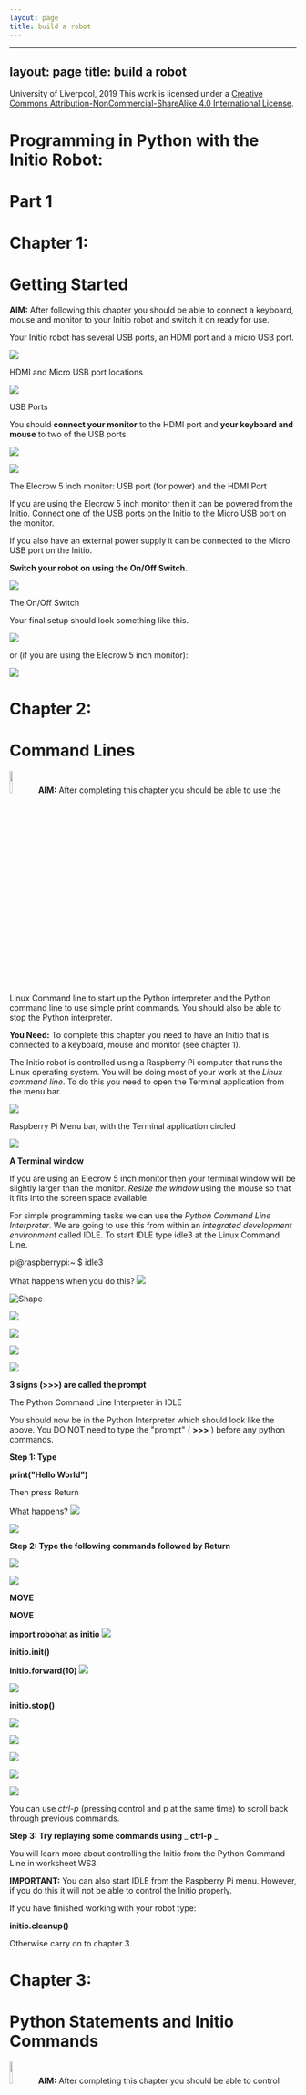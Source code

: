 ```yaml
---
layout: page
title: build a robot
---
```


---
layout: page
title: build a robot
---

University of Liverpool, 2019 This work is licensed under a [Creative Commons Attribution-NonCommercial-ShareAlike 4.0 International License](https://creativecommons.org/licenses/by-nc-sa/4.0/).

# **Programming in Python with the Initio Robot:**

#

# **Part 1**

# **Chapter 1:**

#

# **Getting Started**

**AIM:** After following this chapter you should be able to connect a keyboard, mouse and monitor to your Initio robot and switch it on ready for use.

Your Initio robot has several USB ports, an HDMI port and a micro USB port.

![](https://raw.githubusercontent.com/rosmo-robot/rosmo-robot.github.io/master/assets/img/Part1-Initio/Part1-Initio_html_6a403d7e31911d56.png)

HDMI and Micro USB port locations

![](https://raw.githubusercontent.com/rosmo-robot/rosmo-robot.github.io/master/assets/img/Part1-Initio/Part1-Initio_html_e55fb6c65abe11d9.png)

USB Ports

You should **connect your monitor** to the HDMI port and **your keyboard and mouse** to two of the USB ports.

![](https://raw.githubusercontent.com/rosmo-robot/rosmo-robot.github.io/master/assets/img/Part1-Initio/Part1-Initio_html_f33d1b3bc266a9bc.jpg) 

![](https://raw.githubusercontent.com/rosmo-robot/rosmo-robot.github.io/master/assets/img/Part1-Initio/Part1-Initio_html_e4a913df93fdc9d3.jpg)

The Elecrow 5 inch monitor: USB port (for power) and the HDMI Port

If you are using the Elecrow 5 inch monitor then it can be powered from the Initio. Connect one of the USB ports on the Initio to the Micro USB port on the monitor.

If you also have an external power supply it can be connected to the Micro USB port on the Initio.

**Switch your robot on using the On/Off Switch.**

![](https://raw.githubusercontent.com/rosmo-robot/rosmo-robot.github.io/master/assets/img/Part1-Initio/Part1-Initio_html_dd19a0bb66d13ceb.png)

The On/Off Switch

Your final setup should look something like this.

![](https://raw.githubusercontent.com/rosmo-robot/rosmo-robot.github.io/master/assets/img/Part1-Initio/Part1-Initio_html_c3e6a75cb39013f8.jpg)

or (if you are using the Elecrow 5 inch monitor):

![](https://raw.githubusercontent.com/rosmo-robot/rosmo-robot.github.io/master/assets/img/Part1-Initio/Part1-Initio_html_344013f6fb247f8a.jpg)

# **Chapter 2:**

# **Command Lines**




<img src="https://raw.githubusercontent.com/rosmo-robot/rosmo-robot.github.io/master/assets/img/Part1-Initio/Part1-Initio_html_4e02a96789721166.png"  width="10%" >**AIM:** After completing this chapter you should be able to use the Linux Command line to start up the Python interpreter and the Python command line to use simple print commands. You should also be able to stop the Python interpreter.

**You Need:** To complete this chapter you need to have an Initio that is connected to a keyboard, mouse and monitor (see chapter 1).

The Initio robot is controlled using a Raspberry Pi computer that runs the Linux operating system. You will be doing most of your work at the _Linux command line_. To do this you need to open the Terminal application from the menu bar.

![](https://raw.githubusercontent.com/rosmo-robot/rosmo-robot.github.io/master/assets/img/Part1-Initio/Part1-Initio_html_adb802fbd8d99d26.png)

Raspberry Pi Menu bar, with the Terminal application circled

![](https://raw.githubusercontent.com/rosmo-robot/rosmo-robot.github.io/master/assets/img/Part1-Initio/Part1-Initio_html_2ac4c0e1c8bfbd6e.png)

**A Terminal window**

If you are using an Elecrow 5 inch monitor then your terminal window will be slightly larger than the monitor. _Resize the window_ using the mouse so that it fits into the screen space available.

For simple programming tasks we can use the _Python Command Line Interpreter_. We are going to use this from within an _integrated development environment_ called IDLE. To start IDLE type idle3 at the Linux Command Line.

pi@raspberrypi:~ $ idle3

What happens when you do this? ![](https://raw.githubusercontent.com/rosmo-robot/rosmo-robot.github.io/master/assets/img/Part1-Initio/Part1-Initio_html_8a8c6dfac4a8dbe0.png)

![Shape](https://raw.githubusercontent.com/rosmo-robot/rosmo-robot.github.io/master/assets/img/Part1-Initio/Part1-Initio_html_7114a32ca6f37588.gif)

![](https://raw.githubusercontent.com/rosmo-robot/rosmo-robot.github.io/master/assets/img/Part1-Initio/Part1-Initio_html_7114a32ca6f37588.gif)

![](https://raw.githubusercontent.com/rosmo-robot/rosmo-robot.github.io/master/assets/img/Part1-Initio/Part1-Initio_html_2f62231a5921dd84.png)

![](https://raw.githubusercontent.com/rosmo-robot/rosmo-robot.github.io/master/assets/img/Part1-Initio/Part1-Initio_html_302098f4765cbbf7.gif)

![](https://raw.githubusercontent.com/rosmo-robot/rosmo-robot.github.io/master/assets/img/Part1-Initio/Part1-Initio_html_783a0ea39ea6b2b5.gif)

**3 signs (****\>\>\>****) are called the prompt**

The Python Command Line Interpreter in IDLE

You should now be in the Python Interpreter which should look like the above. You DO NOT need to type the "prompt" ( **\>\>\>** ) before any python commands.

**Step 1: Type**

**print("Hello World")**

Then press Return

What happens? 
![](https://raw.githubusercontent.com/rosmo-robot/rosmo-robot.github.io/master/assets/img/Part1-Initio/Part1-Initio_html_8a8c6dfac4a8dbe0.png)

![](https://raw.githubusercontent.com/rosmo-robot/rosmo-robot.github.io/master/assets/img/Part1-Initio/Part1-Initio_html_7114a32ca6f37588.gif)

**Step 2: Type the following commands followed by Return**

![](https://raw.githubusercontent.com/rosmo-robot/rosmo-robot.github.io/master/assets/img/Part1-Initio/Part1-Initio_html_77d8855d0af00a7c.gif) 

![](https://raw.githubusercontent.com/rosmo-robot/rosmo-robot.github.io/master/assets/img/Part1-Initio/Part1-Initio_html_77d8855d0af00a7c.gif)

**MOVE**

**MOVE**

**import robohat as initio**
![](https://raw.githubusercontent.com/rosmo-robot/rosmo-robot.github.io/master/assets/img/Part1-Initio/Part1-Initio_html_76f099e986ed7a4a.png)

**initio.init()**

**initio.forward(10)**
![](https://raw.githubusercontent.com/rosmo-robot/rosmo-robot.github.io/master/assets/img/Part1-Initio/Part1-Initio_html_e55fb6c65abe11d9.png) 

![](https://raw.githubusercontent.com/rosmo-robot/rosmo-robot.github.io/master/assets/img/Part1-Initio/Part1-Initio_html_e55fb6c65abe11d9.png)

**initio.stop()**

![](https://raw.githubusercontent.com/rosmo-robot/rosmo-robot.github.io/master/assets/img/Part1-Initio/Part1-Initio_html_a4e63a31a8626ccb.gif)

![](https://raw.githubusercontent.com/rosmo-robot/rosmo-robot.github.io/master/assets/img/Part1-Initio/Part1-Initio_html_d150c0cf5b07359e.png)

![](https://raw.githubusercontent.com/rosmo-robot/rosmo-robot.github.io/master/assets/img/Part1-Initio/Part1-Initio_html_7114a32ca6f37588.gif)

![](https://raw.githubusercontent.com/rosmo-robot/rosmo-robot.github.io/master/assets/img/Part1-Initio/Part1-Initio_html_7114a32ca6f37588.gif)

![](https://raw.githubusercontent.com/rosmo-robot/rosmo-robot.github.io/master/assets/img/Part1-Initio/Part1-Initio_html_7114a32ca6f37588.gif)

You can use _ctrl-p_ (pressing control and p at the same time) to scroll back through previous commands.

**Step 3: Try replaying some commands using** _ **ctrl-p** _

You will learn more about controlling the Initio from the Python Command Line in worksheet WS3.

**IMPORTANT:** You can also start IDLE from the Raspberry Pi menu. However, if you do this it will not be able to control the Initio properly.

If you have finished working with your robot type:

**initio.cleanup()**

Otherwise carry on to chapter 3.

# **Chapter 3:**

# **Python Statements and Initio Commands**

<img src="https://raw.githubusercontent.com/rosmo-robot/rosmo-robot.github.io/master/assets/img/Part1-Initio/Part1-Initio_html_4e02a96789721166.png"  width="10%" >**AIM:** After completing this chapter you should be able to control your Initio robot using simple statements issued at the Python Command Line and be able to explain what a statement in a programming language is.

**You Need:** To complete this chapter you need to have an Initio that is connected to a keyboard, mouse and monitor (chapter 1) and to understand how to start and stop IDLE from the Linux Command Line (chapter 2).

**Set up your robot and start IDLE.**

**Remember: You can scroll back through commands in IDLE by typing** _ **ctrl-p** _

In order to control your robot you need to _initialise it properly._ To initialise your robot type the following at the Python Command Line

\>\> import robohat as initio

\>\> initio.init()

Now you can use simple commands to control your robot. Try typing the following:

\>\> initio.forward(20)

\>\> initio.stop()

![](https://raw.githubusercontent.com/rosmo-robot/rosmo-robot.github.io/master/assets/img/Part1-Initio/Part1-Initio_html_8a8c6dfac4a8dbe0.png)

**Question 1:** What happens?

![](https://raw.githubusercontent.com/rosmo-robot/rosmo-robot.github.io/master/assets/img/Part1-Initio/Part1-Initio_html_7114a32ca6f37588.gif)

Each of these commandsinitio.init(), initio.forward(20), initio.stop() is a _python statement._Statements are the basic commands that are used to build up programs. You have several commands available to you for operating the Initio robot.

These commands are described in the box on the next page. Not that parts in _italics_ are inputs to the commands which you have to select. So for **initio.spinLeft(**_speed_**)** you have to replace _speed_ with a number between 0 and 100.

**initio.stop()**

**initio.forward(**_speed_**)** where _speed_ is a number and 0 \<= _speed_ \<= 100

**initio.reverse(**_speed_**)** where _speed_ is a number and 0 \<= _speed_ \<= 100

**initio.spinLeft(**_speed_**)** where _speed_ is a number and 0 \<= _speed_ \<= 100

**initio.spinRight(**_speed_**)** where _speed_ is a number and 0 \<= _speed_ \<= 100

**initio.turnForward(**_leftSpeed, rightSpeed_**)** where _leftSpeed_ and _rightSpeed_ are numbers and 0 \<= _leftSpeed, rightSpeed_ \<= 100

**initio.turnReverse(**_leftSpeed, rightSpeed_**)** where _leftSpeed_ and _rightSpeed_ are numbers and 0 \<= _leftSpeed, rightSpeed_ \<= 100

**initio.setServo(**_servo, angle_**):** where _servo_ is either 0 or 1 and -90 \<= _angle_ \<= 90

Try typing the following:

\>\> initio.setServo(0, 20)

![](https://raw.githubusercontent.com/rosmo-robot/rosmo-robot.github.io/master/assets/img/Part1-Initio/Part1-Initio_html_8a8c6dfac4a8dbe0.png)

**Question 2:** What happens?

![](https://raw.githubusercontent.com/rosmo-robot/rosmo-robot.github.io/master/assets/img/Part1-Initio/Part1-Initio_html_7114a32ca6f37588.gif) 

![](https://raw.githubusercontent.com/rosmo-robot/rosmo-robot.github.io/master/assets/img/Part1-Initio/Part1-Initio_html_7114a32ca6f37588.gif)

initio.setServo controls two _servo motors_ that move the sensor at the front of the robot (you will learn about the sensor in worksheet 4)_._ It takes two inputs: the number for the servo (0 is for _tilt_ which moves the sensor up and down. 1 is for _pan_ which moves the sensor from side to side), followed by the angle in degrees you want to move it to (where 0 means it is pointing forwards dead centre). So the command you just typed gets the servo to pan 45 degrees from the centre point.

Try typing the following:

\>\> initio.setServo(1, -45)

![](https://raw.githubusercontent.com/rosmo-robot/rosmo-robot.github.io/master/assets/img/Part1-Initio/Part1-Initio_html_8a8c6dfac4a8dbe0.png)

**Question 3:** What happens?
![](https://raw.githubusercontent.com/rosmo-robot/rosmo-robot.github.io/master/assets/img/Part1-Initio/Part1-Initio_html_7114a32ca6f37588.gif)

![](https://raw.githubusercontent.com/rosmo-robot/rosmo-robot.github.io/master/assets/img/Part1-Initio/Part1-Initio_html_7114a32ca6f37588.gif)

**Question 4:** Try four commands from the table. What do they do?

**Command Result**
![](https://raw.githubusercontent.com/rosmo-robot/rosmo-robot.github.io/master/assets/img/Part1-Initio/Part1-Initio_html_eb1d4a678e8f876a.gif) 
![](https://raw.githubusercontent.com/rosmo-robot/rosmo-robot.github.io/master/assets/img/Part1-Initio/Part1-Initio_html_15e6748fc8b2a4cf.gif) 
![](https://raw.githubusercontent.com/rosmo-robot/rosmo-robot.github.io/master/assets/img/Part1-Initio/Part1-Initio_html_eb1d4a678e8f876a.gif) 
![](https://raw.githubusercontent.com/rosmo-robot/rosmo-robot.github.io/master/assets/img/Part1-Initio/Part1-Initio_html_15e6748fc8b2a4cf.gif)

![](https://raw.githubusercontent.com/rosmo-robot/rosmo-robot.github.io/master/assets/img/Part1-Initio/Part1-Initio_html_eb1d4a678e8f876a.gif) 
![](https://raw.githubusercontent.com/rosmo-robot/rosmo-robot.github.io/master/assets/img/Part1-Initio/Part1-Initio_html_15e6748fc8b2a4cf.gif) 
![](https://raw.githubusercontent.com/rosmo-robot/rosmo-robot.github.io/master/assets/img/Part1-Initio/Part1-Initio_html_eb1d4a678e8f876a.gif) 
![](https://raw.githubusercontent.com/rosmo-robot/rosmo-robot.github.io/master/assets/img/Part1-Initio/Part1-Initio_html_15e6748fc8b2a4cf.gif)

# **Chapter 4:**

# **Sensors**

<img src="https://raw.githubusercontent.com/rosmo-robot/rosmo-robot.github.io/master/assets/img/Part1-Initio/Part1-Initio_html_4e02a96789721166.png"  width="10%" >**AIM:** After completing this chapter you should be able to describe the sensors on the Initio robot and use Python to get information from them.

**You Need:** To complete this chapter you need to have an Initio that is connected to a keyboard, mouse and monitor (chapter 1) and to understand how to start IDLE from the Linux Command Line (chapter 2) and how to control the pan/tilt servos (chapter 3).

The Initio robot has two different kinds of sensors:

1. **Ultrasonic:** It has an ultrasonic sensor which uses sound and echoes to measure distances.

1. **Infrared:** It has several infrared sensors that measure how much infrared light is reflected. These can be used both to measure distances (like with the ultrasonic sensor) and to measure colour – for instance a black surface reflects less infra-red light than a white surface.

You can use Python to get values from the sensors.

**The Ultrasonic Sensor**
![](https://raw.githubusercontent.com/rosmo-robot/rosmo-robot.github.io/master/assets/img/Part1-Initio/Part1-Initio_html_da6287a1e951bd9d.png)

The Ultrasonic Sensor

Locate the ultrasonic sensor on your Initio robot.

There is one command you can use to get information from the ultrasonic sensor. This is:

\>\>\> initio.getDistance()

initio.getDistance(); returns the distance in cm to the nearest reflecting object. A value of zero means it does not detect an object

Type initio.getDistance()

![](https://raw.githubusercontent.com/rosmo-robot/rosmo-robot.github.io/master/assets/img/Part1-Initio/Part1-Initio_html_8a8c6dfac4a8dbe0.png)

**Question 1:** What value do you get?

![](https://raw.githubusercontent.com/rosmo-robot/rosmo-robot.github.io/master/assets/img/Part1-Initio/Part1-Initio_html_864afe9b13ccde87.gif)

**Question 2:** Try pointing the sensor at the ceiling or a far wall and getting the distance.
![](https://raw.githubusercontent.com/rosmo-robot/rosmo-robot.github.io/master/assets/img/Part1-Initio/Part1-Initio_html_8a8c6dfac4a8dbe0.png)

What value do you get?
![](https://raw.githubusercontent.com/rosmo-robot/rosmo-robot.github.io/master/assets/img/Part1-Initio/Part1-Initio_html_864afe9b13ccde87.gif)

**Question 3:** Now try putting an object close to the sensor.

![](https://raw.githubusercontent.com/rosmo-robot/rosmo-robot.github.io/master/assets/img/Part1-Initio/Part1-Initio_html_8a8c6dfac4a8dbe0.png)

What value do you get?

![](https://raw.githubusercontent.com/rosmo-robot/rosmo-robot.github.io/master/assets/img/Part1-Initio/Part1-Initio_html_864afe9b13ccde87.gif)

The ultrasonic sensor is the sensor you can move using the initio.setServo command discussed in WS3.

Place an object in front of the robot but a little to one side of the ultrasonic sensor. Use initio.setServo to move the sensor and see what difference it makes to the result from initio.getDistance()

**Question 4:** What command(s) did you type to move the sensor in order to detect the object? 
![](https://raw.githubusercontent.com/rosmo-robot/rosmo-robot.github.io/master/assets/img/Part1-Initio/Part1-Initio_html_8a8c6dfac4a8dbe0.png)

![](https://raw.githubusercontent.com/rosmo-robot/rosmo-robot.github.io/master/assets/img/Part1-Initio/Part1-Initio_html_864afe9b13ccde87.gif)

**Infrared Sensors**

The Initio's infrared sensors are organised into two groups: sensors for detecting obstacles and sensors for detecting lines.

There are two sensors for detecting obstacles:

![](https://raw.githubusercontent.com/rosmo-robot/rosmo-robot.github.io/master/assets/img/Part1-Initio/Part1-Initio_html_fcb3f0a4bb5c53.jpg)

The Obstacle Sensors

There are three commands for getting information from the obstacle sensors:

\>\>\> initio.irLeft()

returns **True** if the Left IR Obstacle sensor detects an obstacle and **False** otherwise

\>\>\> initio.irRight()

returns **True** if the Right IR Obstacle sensor detects an obstacle and **False** otherwise

\>\>\> initio.irAll()

returns **True** if either of the Obstacle sensors detect an obstacle and **False** otherwise

**Question 5:** Use a ruler and the obstacle sensor commands to work out how far away something needs to be to count as an obstacle.

![](https://raw.githubusercontent.com/rosmo-robot/rosmo-robot.github.io/master/assets/img/Part1-Initio/Part1-Initio_html_6edf01497c71d2ad.gif)Answer:

**Question 6:** Is this answer the same both obstacle sensors? YES/NO

The Initio's other infrared sensors are used to detect how dark the colour of the surface the robot stands on is. These are referred to as "line sensors" since their primary use is for detecting black lines on white surfaces.

There are two line sensors and you will need to turn your Initio over in order to see them.
![](https://raw.githubusercontent.com/rosmo-robot/rosmo-robot.github.io/master/assets/img/Part1-Initio/Part1-Initio_html_dbfde23b60fe445.png)

The Line Sensors

There are two command for getting information from the line sensors:

\>\>\> initio.irLeftLine()

returns state of Left IR Line sensor

\>\>\> initio.irRightLine()

returns state of Right IR Line sensor

**Question 7:** Get a piece of white paper with a black line drawn on it. What do the python commands return if the Pi2Go is over the black line? 
![](https://raw.githubusercontent.com/rosmo-robot/rosmo-robot.github.io/master/assets/img/Part1-Initio/Part1-Initio_html_7472a28e29da5d7f.png)

![](https://raw.githubusercontent.com/rosmo-robot/rosmo-robot.github.io/master/assets/img/Part1-Initio/Part1-Initio_html_864afe9b13ccde87.gif)

**Question 8:** What do they return if the Pi2Go is over the white parts of the paper

![](https://raw.githubusercontent.com/rosmo-robot/rosmo-robot.github.io/master/assets/img/Part1-Initio/Part1-Initio_html_7472a28e29da5d7f.png)
![](https://raw.githubusercontent.com/rosmo-robot/rosmo-robot.github.io/master/assets/img/Part1-Initio/Part1-Initio_html_864afe9b13ccde87.gif)

**Remember:** When you have finished working with the robot, type initio.cleanup()at the command line, quit IDLE, then select Shutdown from the Raspberry Pi menu item. Once the robot has shut down, switch it off.

# **Chapter 5:**

# **Exercises with Sensors**

**Aim:** This chapter 5 provides additional activities for investigating the Initio robot sensors. It assumes familiarity with the material in chapters 1-4.

**Exercise 1:** Because the ultrasonic sensor uses echoes to detect distances it can be affected by the angle at which its sound wave hits an object.
![](https://raw.githubusercontent.com/rosmo-robot/rosmo-robot.github.io/master/assets/img/Part1-Initio/Part1-Initio_html_1190530dd4769d0.png)

Ultrasonic Sensor with Obstacle Directly in Front of It

When the sound from the ultrasonic sensor hits an obstacle squarely then the echo bounces straight back to the sensor.

![](https://raw.githubusercontent.com/rosmo-robot/rosmo-robot.github.io/master/assets/img/Part1-Initio/Part1-Initio_html_8a3613325cce14b4.png)

Ultrasonic Sensor with an Obstacle at an Angle to it.

When the sound from the ultrasonic sensor hits an obstacle at an angle then the echo can bounce away from it.

**Experiment Aim:** The aim of this experiment is to discover the angle at which your Initio robot's ultrasonic sensor can not detect an object.

**Method:** To perform the experiment place the robot directly facing a flat surface such as a wall. The pan/tilt servos should be set so the ultrasonic sensor is panned to 0 degrees (that is it is facing forward).

Take a distance reading from the ultrasonic sensor for each angle from 0 to 90 and check the accuracy of the distance. You may well need a tape measure as the angle increases.

**Results:** Record your results and state at what angle the sensor could no longer detect the obstacle.

**Exercise 2:** The same effect can be observed with the infrared sensors but will be harder to detect. Firstly, you can not rotate the sensors you will need to rotate either the robot or the obstacle. Secondly the sensors just return True or False depending upon how close the object is so you will have to make sure your flat surface is always close enough to the robot that it should return True.

Devise and run an experiment to find out at what angle the infrared sensors stop being accurate.

# **Chapter 6:**

# **Programs in Files**

**AIM:** After completing this chapter you should be able to write a Python program using IDLE's program editor and execute it in IDLE.

**You Need:** To complete this chapter you need to have an Initio that is connected to a keyboard, mouse and monitor (chapter 1) and to understand how to start and stop IDLE from the Linux Command Line (chapter 2).

You can control your Initio by writing commands at the Python command line. However, for longer programs, or programs you wish to run several times this can become tedious. To get around this you can write a Python program in a file.

We are going to consider the following Python program

import robohat as initio

initio.init()

initio.forward(10)

initio.setServo(0, -45)

initio.stop()

To write this program we are going to use the editor that comes with IDLE.

Select **File \> New File** in IDLE.

Type the program above into this file (make sure you spell everything correctly). You can save the file using the **File** menu. We suggest you create a folder for your Python programs.

You can execute your program by selecting **Run \> Run Module**

**Question 1:** Try this now. What happens?

![](https://raw.githubusercontent.com/rosmo-robot/rosmo-robot.github.io/master/assets/img/Part1-Initio/Part1-Initio_html_171a981b58617c74.gif)

If you are lucky this will have run smoothly. If not, you will have received an error message and will need to check your program for spelling errors.

**Exercise 1:** Modify your program so that it pans the ultrasonic sensor to 45 degrees first and then moves it back to 0 after the Initio has stopped.

# **Chapter 7:**

# **The Time Module**

**AIM:** After completing this chapter you should be able to use commands from Python's Time module to delay execution of commands on the Initio. You should also be able to explain how to import a module into Python.

**You Need:** To complete this chapter you need to have an Initio that is connected to a keyboard, mouse and monitor (chapter 1), to understand how to start and stop IDLE from the Linux Command Line (chapter 2), and to be able to use files to store Programs (chapter 6). You also need to know the commands to operate the Initio motors (chapter 3).

When we program, we don't always want to write everything the program should do from scratch. When someone has already solved a problem, for instance, delaying the execution of a command, then we would like to be able to use their solution. This is done by importing _modules_ (in some languages called libraries) of pre-programmed commands into our program.

You are already using a module in your programs. The statement import robohat as initio; at the start of all your programs is importing the robohat module which contains the commands for operating your Initio robot and renaming this module initio.

In this chapter we will use the time module to delay the execution of some of those commands.

Create a file containing the following program and execute it:

import robohat as initio, time

initio.init()

initio.forward(10)

initio.sleep(10)

initio.stop()

**Question 1:** What happens?
![](https://raw.githubusercontent.com/rosmo-robot/rosmo-robot.github.io/master/assets/img/Part1-Initio/Part1-Initio_html_19e583425b917010.gif)

![](https://raw.githubusercontent.com/rosmo-robot/rosmo-robot.github.io/master/assets/img/Part1-Initio/Part1-Initio_html_19e583425b917010.gif)

**The Sleep Command:** The command time.sleep(_seconds_); makes the program pause for the number of seconds before executing the next command.

**Exercise 1:** Adapt the program to make the robot move forward for 20 seconds before stopping.

**Question 2:** What did you change?

![](https://raw.githubusercontent.com/rosmo-robot/rosmo-robot.github.io/master/assets/img/Part1-Initio/Part1-Initio_html_19e583425b917010.gif)

![](https://raw.githubusercontent.com/rosmo-robot/rosmo-robot.github.io/master/assets/img/Part1-Initio/Part1-Initio_html_19e583425b917010.gif)

![](https://raw.githubusercontent.com/rosmo-robot/rosmo-robot.github.io/master/assets/img/Part1-Initio/Part1-Initio_html_19e583425b917010.gif)

**Exercise 2:** Write a program to make the robot wait for 30 seconds (giving you time to unplug the monitor and keyboard), move forward for 10 seconds, turn for 10 seconds and then stop.

Write your program below:

**Remember:** When you have finished working with the robot, type initio.cleanup()at the command line, quit IDLE, then select Shutdown from the Raspberry Pi menu item. Once the robot has shut down, switch it off.

# **Chapter 8:**

# **Simple Programs**

**AIM:** This chapter provides additional simple programs for you to write for your Initio. It assumes familiarity with chapters 1-7.

**Exercise 1** : Write a program that will spin the robot for 2 seconds, then take a distance sensor reading and print it to the screen and stop. To print the value of the sensor use: print(initio.getDistance())

**Exercise 2** : Write a program which will make the robot tilt its ultrasonic sensor upwards for 5 seconds, then down for 5 seconds and then return it to the centre.

**Exercise 3** : Write a program so that your robot drives around in a circle taking readings from its two infrared distance sensors roughly every quarter circle. Some experimentation will be needed to work out how long a quarter turn takes for your robot.

**Exercise 4:** Write a program where the robot moves forward changing speed every 10 seconds for a total of 30 seconds.

**Exercise 5** : Write a program so that the robot _nods its head_ (tilts its ultrasonic sensor up and then down like in exercise 2). Then it moves forward for 10 seconds and nods its head again. Then it spins on the spot for 10 seconds then nods its head again. Then it reverses for 10 seconds and nods its head a final time.

**Exercise 6** : Create a short obstacle course for your robot. For instance, a gap between two books it must move through, then a turn to move between two rows of books.

Write a program that will move your robot from the start position to the end position in your obstacle course. To do this you will need to experiment to find out how long it needs to move forward in each stage and how long it needs to turn for in each stage.

# **Chapter 9:**

# **If**

**AIM:** After completing this chapter you should be able to use if statements in Python to create more complex programs.

**You Need:** To complete this chapter you need to have an Initio that is connected to a keyboard, mouse and monitor (chapter 1), to understand how to start and stop IDLE from the Linux Command Line (chapter 2), and to be able to use files to store Programs (chapter 6). You also need to know the commands to operate the Initio motors and sensors (chapters 3 & 4), and the time.sleep command (chapter 7).

We want programs to be more flexible than simply following a series of instructions. We want them to do different things in different circumstances. For instance, we might want our Initio rover to move backwards if there is an obstacle in front of it and forwards otherwise.

The following program will do this:

import robohat as initio, time

initio.init()

if (initio.getDistance() \< 50):

print(initio.getDistance())

initio.reverse(10)

else:

initio.forward(10)

time.sleep(10)

initio.stop()

There are a few things to note here. Python uses spaces to tell when something is part of a block of code inside an if statement. This feature is unique to Python and is not used in many other programming languages. So in the program above Python knows that it should print out the value from the ultrasonic sensor and then executeinitio.reverse(10) if there is an obstacle closer than 50 cm because both statements follow after theif and are _indented_ - there is a space in front of the statement.

Similarly it knows that initio.reverse(10)should be executed if there is no obstacle because it follows after the else and is indented.

Note also that we have colons after the if and the else.

**Question 1:** Create a file containing this program and execute it. What happens?

![](https://raw.githubusercontent.com/rosmo-robot/rosmo-robot.github.io/master/assets/img/Part1-Initio/Part1-Initio_html_19e583425b917010.gif)

**Exercise 1:** Describe how you would test your program to make sure it was working correctly both when there was an obstacle and when there wasn't.
![](https://raw.githubusercontent.com/rosmo-robot/rosmo-robot.github.io/master/assets/img/Part1-Initio/Part1-Initio_html_19e583425b917010.gif)

![](https://raw.githubusercontent.com/rosmo-robot/rosmo-robot.github.io/master/assets/img/Part1-Initio/Part1-Initio_html_19e583425b917010.gif)

![](https://raw.githubusercontent.com/rosmo-robot/rosmo-robot.github.io/master/assets/img/Part1-Initio/Part1-Initio_html_19e583425b917010.gif)

**Question 2:** Perform your tests. Is your program working correctly? YES/NO

**Exercise 2:** Write a program using an if statement that will turn left if there is an obstacle on the right and turn right if there is an obstacle on the left.

_Hint:_ To do this you may want to use elif which means (else if) - e.g.

elif (initio.irLeft()):

instead of else:

**Question 3:** How many cases do you need to consider to test your program?

![](https://raw.githubusercontent.com/rosmo-robot/rosmo-robot.github.io/master/assets/img/Part1-Initio/Part1-Initio_html_cbae661b886e1830.gif)

**Question 4:** Does the description of the exercise tell you what the program should do in all cases? YES/NO

**Exercise 3:** Modify the program so that the robot reverses for 10 seconds if there is an obstacle and then turns for 10 seconds. If there isn't an obstacle the robot moves forward.

Write your program below

**Remember:** When you have finished working with the robot, type initio.cleanup()at the command line, quit IDLE, then select Shutdown from the Raspberry Pi menu item. Once the robot has shut down, switch it off.

.

# **Chapter 10:**

# **While Loops**

**AIM:** After completing this chapter you should be able to use while loops in Python programs. You should also be able to construct conditions using the Python logical operator not

**You Need:** To complete this chapter you need to have an Initio that is connected to a keyboard, mouse and monitor (chapter 1), to understand how to start and stop IDLE from the Linux Command Line (chapter 2), and to be able to use files to store Programs (chapter 6). You also need to know the commands to operate the Initio motors and sensors (chapters 3 & 4).

A while loop allows a Python program to continue executing some statement _while_ something remains true. For instance, we might want our Initio to keep reversing while there is an obstacle.

import robohat as initio

initio.init()

initio.reverse(10)

while (initio.irCentre()):

print("Reversing")

initio.stop()

Notice that we start reversing _before_ we execute the while loop. This is because once you start your Initio moving, it carries on doing that until it is told to do something else. So, we are simply using the while loop prevent the program moving on to the stop command.

**Question 1:** Create a file containing this program and execute it. What happens?

![](https://raw.githubusercontent.com/rosmo-robot/rosmo-robot.github.io/master/assets/img/Part1-Initio/Part1-Initio_html_19e583425b917010.gif)

**Question 2:** What sort of tests would you need to perform to check the program was working properly in all cases?

!![](https://raw.githubusercontent.com/rosmo-robot/rosmo-robot.github.io/master/assets/img/Part1-Initio/Part1-Initio_html_19e583425b917010.gif)

![](https://raw.githubusercontent.com/rosmo-robot/rosmo-robot.github.io/master/assets/img/Part1-Initio/Part1-Initio_html_19e583425b917010.gif)

![](https://raw.githubusercontent.com/rosmo-robot/rosmo-robot.github.io/master/assets/img/Part1-Initio/Part1-Initio_html_19e583425b917010.gif)

# **Chapter 11:**

# **Using Logic in Conditions**

**AIM:** After completing this chapter you should be able to use logic to construct more complex conditions for If statements.

**You Need:** To complete this chapter you need to have an Initio that is connected to a keyboard, mouse and monitor (chapter 1), to understand how to start and stop IDLE from the Linux Command Line (chapter 2), and to be able to use files to store Programs (chapter 6). You also need to know the commands to operate the Initio motors and sensors (chapters 3 & 4) and how to use while statements in Python (chapter 10).

**Problem:** You will have noticed that it is very cumbersome to operate your Initio while it is connected to the keyboard, mouse and monitor. Ideally you would have time after your program started running to disconnect everything.

Consider the program below

import robohat as initio, time

initio.init()

while (initio.getDistance() \> 5):

print("Waiting")

initio.setServo(0, 20)

time.sleep(1)

initio.setServo(0, 0)

**Question 1:** What do you expect this program to do?

![Shape48](RackMultipart20230203-1-ayduto_html_145fc20d4ded37c5.gif)

**Question 2:** Execute the program. Did it do what you expected? YES/NO.

**Exercise 1:** Modify the program by adding a second while loop so that the Initio ultrasonic sensor continues to be tilted upwards until the object closer than 5cm moves away.

**Logic in conditions:** You can use _logic_ to make the conditions of your Python loops and if statements more complex. The main _logical operators_ are not, and and or.

We can use these to build up logical expressions so, for instance:

| initio.irLeft() | returnsTrueif the there is is an obstacle on the Left. |
| --- | --- |
| not (initio.irLeft()) | returnsTrueif there is not an obstacle on the Left. |
| (initio.irRight() or initio.irLeft()) | returnsTrueif there is and obstacle on the Right or the Left. |
| (initio.irRight() and initio.irLeft()) | returnsTrueif tthere is and obstacle on the Right and the Left. |

**Exercise 2:** Modify your program so that if there is nothing closer to the robot than 5cm then the Initio moves forward. Then when something gets closer than 5cm, the Initio stops moving.

What expression are you using in the condition?

![Shape49](RackMultipart20230203-1-ayduto_html_145fc20d4ded37c5.gif)

You can make conditions more and more complex by composing the logical operators.

**Exercise 3:** Create a program so that if there is no obstacle on the Left or the Right then the Initio goes forward. Then when there is an obstacle on either side the Initio stops moving.

What expression are you using in the condition?

![Shape50](RackMultipart20230203-1-ayduto_html_145fc20d4ded37c5.gif)

**Remember:** When you have finished working with the robot, type pi2go.cleanup()at the command line, quit IDLE, then select Shutdown from the Raspberry Pi menu item. Once the robot has shut down, switch it off.

.

# **Chapter 12:**

# **More Loops**

**AIM:** After completing this chapter you should be able to use break, continue and while True: in programs

**You Need:** To complete this chapter you need to have an Initio that is connected to a keyboard, mouse and monitor (chapter 1), to understand how to start and stop IDLE from the Linux Command Line (chapter 2), and to be able to use files to store Programs (chapter 6). You also need to know the commands to operate the Initio motors and sensors (chapters 3 & 4). You should be able to use If statements (chapter 9) and while loops (chapter 10) in Python programs.

Loops are fundamental to programming. However, there are a few constructs that make them much more flexible and easy to use.

**Break:** The command break is used to "break out" of a **while** loop. It is normally used inside an **if** statement and will stop the loop without executing anything that comes after it.

Consider the following program

import robohat as initio

import time

initio.init()

while (not initio.irLeft()):

if (initio.irRight()):

break

initio.forward(10)

time.sleep(10)

initio.stop()

**Question 1:** What does it do?

![Shape51](RackMultipart20230203-1-ayduto_html_19e583425b917010.gif)

![Shape52](RackMultipart20230203-1-ayduto_html_19e583425b917010.gif)

![Shape53](RackMultipart20230203-1-ayduto_html_19e583425b917010.gif)

**Continue:** Continue is used to mean start executing the loop back from the beginning, skipping the rest of the code. An obvious use of continue is when you simply want a loop to execute until something happens.

Consider the following program

import robohat as initio

import time

initio.init()

while (not initio.irLeft()):

continue

initio.forward(10)

while (not initio.irRight()):

continue

initio.stop()

**Question 2:** What does it do?

![Shape54](RackMultipart20230203-1-ayduto_html_19e583425b917010.gif)

![Shape55](RackMultipart20230203-1-ayduto_html_19e583425b917010.gif)

![Shape56](RackMultipart20230203-1-ayduto_html_19e583425b917010.gif)

**While True:** Lastly, we can use the construct while True: in order to create a loop that just keeps executing until someone presses Control-C to exit the program or a **break** statement is used.

**Exercise 1:** Write a program using while True: and break. Where the robot starts moving the left IR sensor detects an obstacle and then it stops.

**Exercise 2:** Write a program using break, continue, elif and while True that does the following.

1. If there is something in front of both the right and left IR sensors the program and robot stop.
2. If there is something in front of the right sensor the robot should spin left and print "spinning to avoid obstacle"
3. If there is something in front of the left sensor the robot should spin right and print "spinning to avoid obstacle"
4. Otherwise the robot should move forward and print nothing.
5. Use only one print statement.

# **Chapter 13:**

# **Logic and Control**

<img src="https://raw.githubusercontent.com/rosmo-robot/rosmo-robot.github.io/master/assets/img/Part1-Initio/Part1-Initio_html_4e02a96789721166.png"  width="10%" >**AIM:** This chapter provides additional programs using logic, if statements and while loops for you to write for your Initio. It assumes familiarity with chapters 1-12.

**Exercise 1** : Write a program that will pan the "head" of the Initio to the left if there is an obstacle on the left and to the right if there is an obstacle on the right.

**Exercise 2** : Write a program that behaves as follows: When an obstacle is detected on the left the program starts printing out the value from the ultrasonic distance sensor. When an obstacle is detected on the right it stops printing the distance out.

**Exercise 3** : Extend your program from exercise 1 so it keeps moving the Initio head as obstacles appear and disappear.

**Exercise 4:** Write a program that will make the Initio reverse if there are obstacles on both the left and right side. Once the obstacles both disappear it should stop reversing.

**Exercise 5** : Write a program that will make the Initio move forward if there is no obstacle in front of it (determined using the ultrasonic sensor) or to either side. Once an obstacle appears somewhere it should stop moving.

**Exercise 6** : Adapt your programs from exercises 4 and 5 so that the robot reverses until there are no obstacles and then moves forward until there is an obstacle and keeps repeating this.

# **Chapter 14:**

# **Obstacle Avoidance**

**AIM:** After completing this worksheet you should be able to integrate your Python programming knowledge to create obstacle avoidance behaviour in your Initio robot.

**You Need:** To complete this worksheet you need to have an Initio that is connected to a keyboard, mouse and monitor (see WS1), to understand how to start and stop IDLE from the Linux Command Line (see WS2), and to be able to use files to store Programs (WS5). You also need to know the commands to operate the Initio motors and sensors (WS3 & WS4). You should be able to use If statements (WS7) and while loops (WS8) in Python programs.

**Challenge:** Implement obstacle avoidance behaviour on an Initio robot.

**Designing the program:** Before you can implement a behaviour, you should try to define what that behaviour involves. In this challenge we will define obstacle avoidance behaviour to mean: "The Initio should move forwards while there is nothing closer than 50cm (an obstacle) and should turn (either right or left) when there is an obstacle (something closer than 50cm)".

We can illustrate this with a flow chart

![Shape57](RackMultipart20230203-1-ayduto_html_85ab0b196f2765f3.gif)

**Question 1:** What sensor and motion commands do you expect to use for this challenge?

![Shape58](RackMultipart20230203-1-ayduto_html_a88cca8ff32e86b.gif)

![Shape59](RackMultipart20230203-1-ayduto_html_a88cca8ff32e86b.gif)

You can go ahead and attempt to write the program now – or you can follow the suggested steps below.

**Step 1:** Write a python program containing a while loop, which will make your Initio move forward while there is no obstacle and then stop when an obstacle appears. Test your program works.

**Step 2:** Extend your program so that you have a Python program that will move forward while there is no obstacle, then will turn while there is an obstacle, and then stops. Test your program works.

**Step 3:** Now you want to extend the program so instead of going around one while loop (while there is no obstacle) and then a second (while there is an obstacle) and then stopping, it instead repeats going around the two while loops. You can do this with a third while loop that contains the other two and which starts withwhile True:

**Question 2:** Write out how you are going to test that your program works.

![Shape60](RackMultipart20230203-1-ayduto_html_a88cca8ff32e86b.gif)

![Shape61](RackMultipart20230203-1-ayduto_html_a88cca8ff32e86b.gif)

![Shape62](RackMultipart20230203-1-ayduto_html_a88cca8ff32e86b.gif)

**Question 3:** Execute your program. Does it work? YES/NO

**Extending the Program:** While you have successfully implemented obstacle avoidance behaviour, the behaviour of your program isn't as nice as you might like. For instance, you have to use Ctrl-C to stop the program running and then stop the Initio at the Python command line.

**Exercise 1:** Extend the program so you can stop and start it easily by waving your hand really close to the ultrasonic sensor (e.g. closer than 5cm). You might want to look at WS9 for hints about this. You will want it to start when something is closer than 5cm followed by being further away than 5cm (the hand appears and then moves away) otherwise it may start and then immediately stop because the hand is still there.

**Exercise 2** : Write a program that will follow a line. You should use the same techniques you used to design and develop your obstacle avoidance program. You can test it using the line following mat supplied as a resource with these worksheets. Your program design should involve the robot moving forward when its line sensors are either side of the line and turning left or right as appropriate if one of the line sensors detects the line. You will have to move the robot to a suitable starting position.

![](RackMultipart20230203-1-ayduto_html_2564f9499a036598.png) ![](RackMultipart20230203-1-ayduto_html_b2aa39ffa07d747c.png) ![](RackMultipart20230203-1-ayduto_html_b2aa39ffa07d747c.png) ![](RackMultipart20230203-1-ayduto_html_b2aa39ffa07d747c.png)

University of Liverpool, 2019

This work is licensed under a [Creative Commons Attribution-NonCommercial-ShareAlike 4.0 International License](https://creativecommons.org/licenses/by-nc-sa/4.0/).
